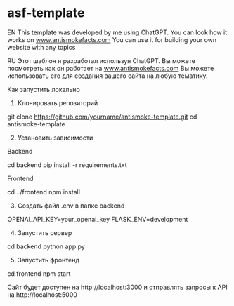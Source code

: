 # asf-template
EN This template was developed by me using ChatGPT. You can look how it works on www.antismokefacts.com
You can use it for building your own website with any topics

RU Этот шаблон я разработал используя ChatGPT. Вы можете посмотреть как он работает на www.antismokefacts.com
Вы можете использовать его для создания вашего сайта на любую тематику.

Как запустить локально

1. Клонировать репозиторий

git clone https://github.com/yourname/antismoke-template.git
cd antismoke-template

2. Установить зависимости

Backend

cd backend
pip install -r requirements.txt

Frontend

cd ../frontend
npm install

3. Создать файл .env в папке backend

OPENAI_API_KEY=your_openai_key
FLASK_ENV=development

4. Запустить сервер

cd backend
python app.py

5. Запустить фронтенд

cd frontend
npm start

Сайт будет доступен на http://localhost:3000 и отправлять запросы к API на http://localhost:5000